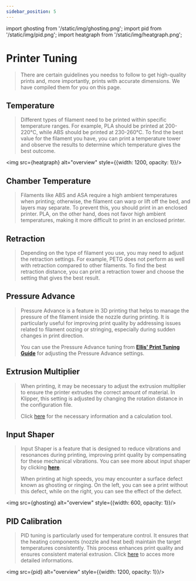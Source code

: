 ```yaml
---
sidebar_position: 5
---
```

import ghosting from '/static/img/ghosting.png';
import pid from '/static/img/pid.png';
import heatgraph from '/static/img/heatgraph.png';

# Printer Tuning
>There are certain guidelines you needss to follow to get high-quality prints and, more importantly, prints with accurate dimensions. We have compiled them for you on this page.

## Temperature
>Different types of filament need to be printed within specific temperature ranges. For example, PLA should be printed at 200-220°C, while ABS should be printed at 230-260°C. To find the best value for the filament you have, you can print a temperature tower and observe the results to determine which temperature gives the best outcome.
>
><div style={{textAlign: 'center'}}>
  <img src={heatgraph} alt="overview" style={{width: 1200, opacity: 1}}/>
  </div>

## Chamber Temperature
>Filaments like ABS and ASA require a high ambient temperatures when printing; otherwise, the filament can warp or lift off the bed, and layers may separate. To prevent this, you should print in an enclosed printer. PLA, on the other hand, does not favor high ambient temperatures, making it more difficult to print in an enclosed printer.

## Retraction
>Depending on the type of filament you use, you may need to adjust the retraction settings. For example, PETG does not perform as well with retraction compared to other filaments. To find the best retraction distance, you can print a retraction tower and choose the setting that gives the best result.

## Pressure Advance
>Pressure Advance is a feature in 3D printing that helps to manage the pressure of the filament inside the nozzle during printing. It is particularly useful for improving print quality by addressing issues related to filament oozing or stringing, especially during sudden changes in print direction.
>
>You can use the Pressure Advance tuning from **[Ellis' Print Tuning Guide](https://ellis3dp.com/Print-Tuning-Guide/articles/pressure_linear_advance/pattern_method.html)** for adjusting the Pressure Advance settings.

## Extrusion Multiplier
>When printing, it may be necessary to adjust the extrusion multiplier to ensure the printer extrudes the correct amount of material. In Klipper, this setting is adjusted by changing the rotation distance in the configuration file. 
>
>Click [here](https://pole.enginering) for the necessary information and a calculation tool.


## Input Shaper
>Input Shaper is a feature that is designed to reduce vibrations and resonances during printing, improving print quality by compensating for these mechanical vibrations. You can see more about input shaper by clicking **[here](https://www.klipper3d.org/Measuring_Resonances.html)**.
>
>When printing at high speeds, you may encounter a surface defect known as ghosting or ringing. On the left, you can see a print without this defect, while on the right, you can see the effect of the defect.
>
><div style={{textAlign: 'center'}}>
  <img src={ghosting} alt="overview" style={{width: 600, opacity: 1}}/>
  </div>

## PID Calibration
>PID tuning is particularly used for temperature control. It ensures that the heating components (nozzle and heat bed) maintain the target temperatures consistently. This process enhances print quality and ensures consistent material extrusion. Click [here](https://www.klipper3d.org/Config_checks.html?h=pid#calibrate-pid-settings) to acces more detailed informations.
>
><div style={{textAlign: 'center'}}>
  <img src={pid} alt="overview" style={{width: 1200, opacity: 1}}/>
  </div>

